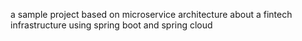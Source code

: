 a sample project based on microservice architecture about a fintech infrastructure using spring boot and spring cloud